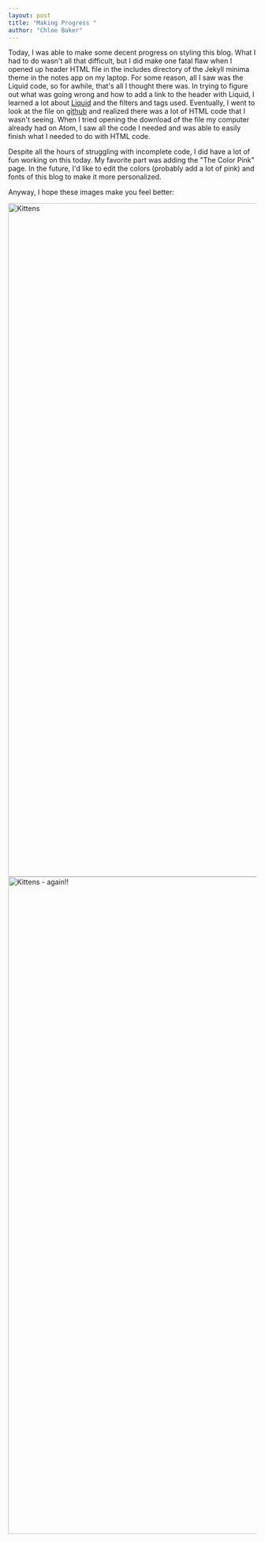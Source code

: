 ```yaml
---
layout: post
title: "Making Progress "
author: "Chloe Baker"
---
```

Today, I was able to make some decent progress on styling this blog. What I had to do wasn't all that difficult, but I did make one fatal flaw when I opened up header HTML file in the includes directory of the Jekyll minima theme in the notes app on my laptop. For some reason, all I saw was the Liquid code, so for awhile, that's all I thought there was. In trying to figure out what was going wrong and how to add a link to the header with Liquid, I learned a lot about [Liquid][liquid] and the filters and tags used. Eventually, I went to look at the file on [github][github-file] and realized there was a lot of HTML code that I wasn't seeing. When I tried opening the download of the file my computer already had on Atom, I saw all the code I needed and was able to easily finish what I needed to do with HTML code.

Despite all the hours of struggling with incomplete code, I did have a lot of fun working on this today. My favorite part was adding the "The Color Pink" page. In the future, I'd like to edit the colors (probably add a lot of pink) and fonts of this blog to make it more personalized.

Anyway, I hope these images make you feel better:

<a data-flickr-embed="true" href="https://www.flickr.com/photos/stignygaard/18858761288" title="Kittens"><img src="https://live.staticflickr.com/3730/18858761288_194138a065_k.jpg" width="2048" height="1365" alt="Kittens"></a><script async src="//embedr.flickr.com/assets/client-code.js" charset="utf-8"></script>
<a data-flickr-embed="true" href="https://www.flickr.com/photos/pschadler/26407053203" title="Kittens - again!!"><img src="https://live.staticflickr.com/7587/26407053203_f86623647d_k.jpg" width="2048" height="1332" alt="Kittens - again!!"></a><script async src="//embedr.flickr.com/assets/client-code.js" charset="utf-8"></script>


[liquid]: https://shopify.github.io/liquid/basics/introduction/
[github-file]: https://github.com/jekyll/minima/blob/master/_includes/header.html
